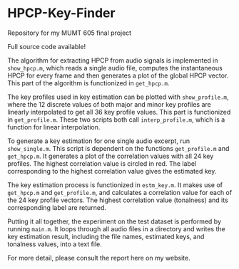 # HPCP-Key-Finder
Repository for my MUMT 605 final project

Full source code available!

The algorithm for extracting HPCP from audio signals is implemented in `show_hpcp.m`, which reads a single audio file, computes the instantaneous HPCP for every frame and then generates a plot of the global HPCP vector. This part of the algorithm is functionized in `get_hpcp.m`.

The key profiles used in key estimation can be plotted with `show_profile.m`, where the 12 discrete values of both major and minor key profiles are linearly interpolated to get all 36 key profile values. This part is functionized in `get_profile.m`. These two scripts both call `interp_profile.m`, which is a function for linear interpolation.

To generate a key estimation for one single audio excerpt, run `show_single.m`. This script is dependent on the functions `get_profile.m` and `get_hpcp.m`. It generates a plot of the correlation values with all 24 key profiles. The highest correlation value is circled in red. The label corresponding to the highest correlation value gives the estimated key.

The key estimation process is functionized in `estm_key.m`. It makes use of `get_hpcp.m` and `get_profile.m`, and calculates a correlation value for each of the 24 key profile vectors. The highest correlation value (tonalness) and its corresponding label are returned.

Putting it all together, the experiment on the test dataset is performed by running `main.m`. It loops through all audio files in a directory and writes the key estimation result, including the file names, estimated keys, and tonalness values, into a text file.

For more detail, please consult the report here on my website.
